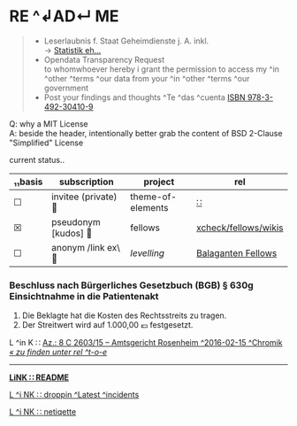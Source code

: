 # RE ^↲AD↵ ME
> * Leserlaubnis f. Staat Geheimdienste j. A. inkl.  
> → [Statistik eh…][Upnetload-B]
> * Opendata Transparency Request  
> to whomwhoever hereby i grant the permission to access my ^in ^other ^terms ^our data from your ^in ^other ^terms ^our government
> * Post your findings and thoughts ^Te ^das ^cuenta [ISBN 978-3-492-30410-9][Upnetload-A]  


[Upnetload-A]: https://gitlab.com/xcheck/fellows/snippets/1680925
[Upnetload-B]: https://www.rollator-parcours.com/include/0ffSite/fritzerPointRoute-Online-Zähler.csv


Q: why a MIT License  
A: beside the header, intentionally better grab the content of BSD 2-Clause "Simplified" License


current status‥

|₁₁basis |subscription |project |rel |
|--- |-- |-- |--|
|☐ |invitee (private) :file_folder: |theme-of-elements |[∷](https://gitlab.com/xcheck/theme-of-elements/wikis/home) |
|☒ |pseudonym [kudos] :footprints: |fellows |[xcheck/fellows/wikis](https://gitlab.com/xcheck/fellows/wikis/home) |
|☐ |anonym /link ex\ :bouquet: |_levelling_ |[Balaganten Fellows](https://www.facebook.com/groups/balaganten.fellows) |


### Beschluss nach Bürgerliches Gesetzbuch (BGB) § 630g Einsichtnahme in die Patientenakt

1.  Die Beklagte hat die Kosten des Rechtsstreits zu tragen.
2.  Der Streitwert wird auf 1.000,00 :euro: festgesetzt.

L ^in K ∷ [Az.: 8 C 2603/15 – Amtsgericht Rosenheim ^2016-02-15 ^Chromik _« zu finden unter rel ^t-o-e_](https://www.gesetze-im-internet.de/bgb/__630g.html)

---
**[ LiNK ∷ README ](./README.md)**

[ L ^i NK ∷ droppin ^Latest ^incidents ](./droppin.md)

[ L ^i NK ∷ netiqette ](./netiqette.md)
